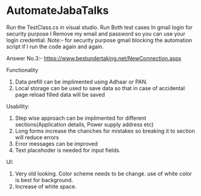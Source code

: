 # AutomateJabaTalks
Run the TestClass.cs in visual studio.
Run Both test cases
In gmail login for security purpose I Remove my email and password so you can use your login credential.
Note:- for security purpose gmail blocking the automation script if I run the code again and again.


Answer No.3:-
https://www.bestundertaking.net/NewConnection.aspx

Functionality
1. Data prefill can be implimented using Adhaar or PAN.
2. Local storage can be used to save data so that in case of accidental page reload filled data will be saved

Usability:
1. Step wise approach can be implimented for different sections(Application details, Power supply address etc)
2. Long forms increase the chanches for mistakes so breaking it to section will reduce errors
3. Error messages can be improved
4. Text placehoder is needed for input fields.

UI:
1. Very old looking. Color scheme needs to be change. use of white color is best for background.
2. Increase of white space.

